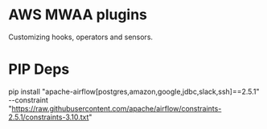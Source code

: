 # AWS MWAA plugins
Customizing hooks, operators and sensors.

# PIP Deps
pip install "apache-airflow[postgres,amazon,google,jdbc,slack,ssh]==2.5.1" --constraint "https://raw.githubusercontent.com/apache/airflow/constraints-2.5.1/constraints-3.10.txt"
